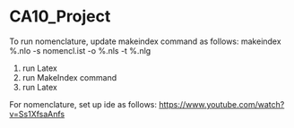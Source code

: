 # CA10_Project

To run nomenclature, update makeindex command as follows:
makeindex %.nlo -s nomencl.ist -o %.nls -t %.nlg

1. run Latex
2. run MakeIndex command
3. run Latex

For nomenclature, set up ide as follows:
https://www.youtube.com/watch?v=Ss1XfsaAnfs

